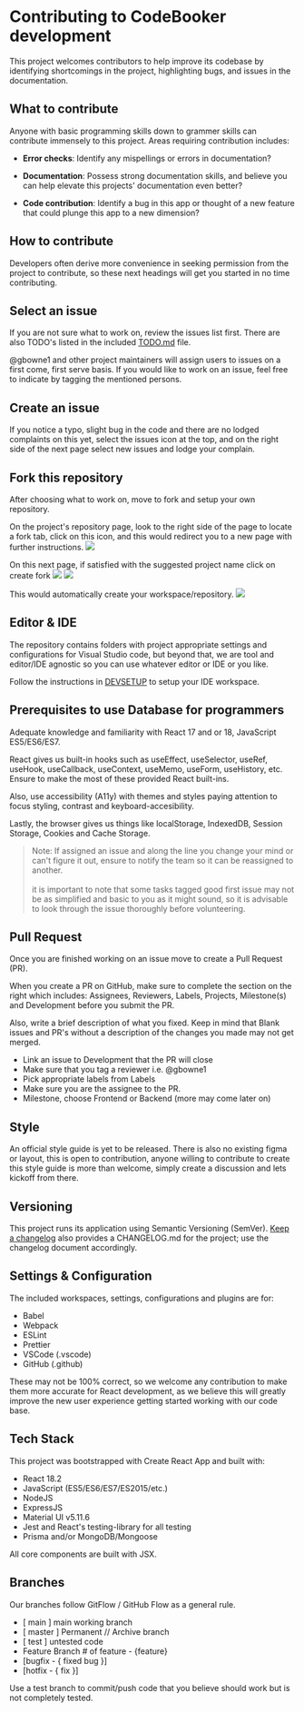 # Contributing to CodeBooker development

This project welcomes contributors to help improve its codebase by identifying shortcomings in the project, highlighting bugs, and issues in the documentation.

## What to contribute

Anyone with basic programming skills down to grammer skills can contribute immensely to this project.
Areas requiring contribution includes:

- **Error checks**: Identify any mispellings or errors in documentation? 

- **Documentation**: Possess strong documentation skills, and believe you can help elevate this projects' documentation even better? 

- **Code contribution**: Identify a bug in this app or thought of a new feature that could plunge this app to a new dimension? 

## How to contribute

Developers often derive more convenience in seeking permission from the project to contribute, so these next headings will get you started in no time contributing.

## Select an issue

If you are not sure what to work on, review the issues list first. There are also TODO's listed in the included [TODO.md](./TODO.md) file. 

@gbowne1 and other project maintainers will assign users to issues on a first come, first serve basis. If you would like to work on an issue, feel free to indicate by tagging the mentioned persons.

## Create an issue

If you notice a typo, slight bug in the code and there are no lodged complaints on this yet, select the issues icon at the top, and on the right side of the next page select new issues and lodge your complain.

## Fork this repository

After choosing what to work on, move to fork and setup your own repository.

On the project's repository page, look to the right side of the page to locate a fork tab, click on this icon, and this would redirect you to a new page with further instructions. 
![](./docs/fork.png)

On this next page, if satisfied with the suggested project name click on create fork
![](./docs/CreateFork.png)
![](./docs/CreateForkBtn.png)

This would automatically create your workspace/repository.
![](./docs/ForkedBranch.png)

## Editor & IDE

The repository contains folders with project appropriate settings and configurations for Visual Studio code, but beyond that, we are tool and editor/IDE agnostic so you can use whatever editor or IDE or you like.

Follow the instructions in [DEVSETUP](/docs/DEVSETUP.md) to setup your IDE workspace.

## Prerequisites to use Database for programmers

Adequate knowledge and familiarity with React 17 and or 18, JavaScript ES5/ES6/ES7.

React gives us built-in hooks such as useEffect, useSelector, useRef, useHook, useCallback, useContext, useMemo, useForm, useHistory, etc. Ensure to make the most of these provided React built-ins.

Also, use accessibility (A11y) with themes and styles paying attention to focus styling, contrast and keyboard-accesibility.

Lastly, the browser gives us things like localStorage, IndexedDB, Session Storage, Cookies and Cache Storage.


> Note: If assigned an issue and along the line you change your mind or can't figure it out, ensure to notify the team so it can be reassigned to another. <br><br>
it is important to note that some tasks tagged good first issue may not be as simplified and basic to you as it might sound, so it is advisable to look through the issue thoroughly before volunteering.

## Pull Request

Once you are finished working on an issue move to create a Pull Request (PR).

When you create a PR on GitHub, make sure to complete the section on the right which includes: 
Assignees, Reviewers, Labels, Projects, Milestone(s) and Development before you submit the PR.

Also, write a brief description of what you fixed. Keep in mind that Blank issues and PR's without a description of the changes you made may not get merged.

-   Link an issue to Development that the PR will close
-   Make sure that you tag a reviewer i.e. @gbowne1
-   Pick appropriate labels from Labels
-   Make sure you are the assignee to the PR.
-   Milestone, choose Frontend or Backend (more may come later on)


## Style

An official style guide is yet to be released. There is also no existing figma or layout, this is open to contribution, anyone willing to contribute to create this style guide is more than welcome, simply create a discussion and lets kickoff from there.


## Versioning

This project runs its application using Semantic Versioning (SemVer). [Keep a changelog](keepachangelog.com) also provides a CHANGELOG.md for the project; use the changelog document accordingly.


## Settings & Configuration

The included workspaces, settings, configurations and plugins are for:

- Babel
- Webpack
- ESLint
- Prettier
- VSCode (.vscode)
- GitHub (.github)

These may not be 100% correct, so we welcome any contribution to make them more accurate for React development, as we believe this will greatly improve the new user experience getting started working with our code base.

## Tech Stack

This project was bootstrapped with Create React App and built with:

-   React 18.2
-   JavaScript (ES5/ES6/ES7/ES2015/etc.)
-   NodeJS
-   ExpressJS
-   Material UI v5.11.6
-   Jest and React's testing-library for all testing
-   Prisma and/or MongoDB/Mongoose

All core components are built with JSX.

## Branches

Our branches follow GitFlow / GitHub Flow as a general rule.

-   [ main ] main working branch
-   [ master ] Permanent // Archive branch
-   [ test ] untested code
-   Feature Branch # of feature - {feature}
-   [bugfix - { fixed bug }]
-   [hotfix - { fix }]

Use a test branch to commit/push code that you believe should work but is not completely tested.
